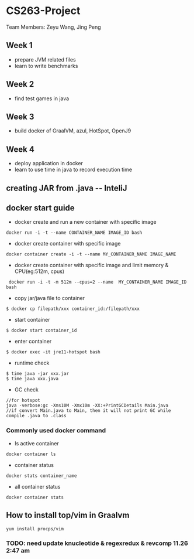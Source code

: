# CS263-Project

Team Members:
Zeyu Wang, Jing Peng

## Week 1
- prepare JVM related files
- learn to write benchmarks

## Week 2
- find test games in java

## Week 3
- build docker of GraalVM, azul, HotSpot, OpenJ9

## Week 4
- deploy application in docker
- learn to use time in java to record execution time


## creating JAR from .java -- InteliJ


## docker start guide
- docker create and run a new container with specific image
```
docker run -i -t --name CONTAINER_NAME IMAGE_ID bash
```
- docker create container with specific image
```
docker container create -i -t --name MY_CONTAINER_NAME IMAGE_NAME
```
- docker create container with specific image and limit memory & CPU(eg:512m, cpus)
```
 docker run -i -t -m 512m --cpus=2 --name  MY_CONTAINER_NAME IMAGE_ID bash 
 ```
- copy jar/java file to container
```
$ docker cp filepath/xxx container_id:/filepath/xxx
```
- start container 
```
$ docker start container_id
```
- enter container
```
$ docker exec -it jre11-hotspot bash 
```
- runtime check
```
$ time java -jar xxx.jar
$ time java xxx.java
```
- GC check
```
//for hotspot
java -verbose:gc -Xms10M -Xmx10m -XX:+PrintGCDetails Main.java
//if convert Main.java to Main, then it will not print GC while compile .java to .class
```
### Commonly used docker command
- ls active container
```
docker container ls
```
- container status 
```
docker stats container_name
```
- all container status
```
docker container stats
```
## How to install top/vim in Graalvm
```
yum install procps/vim
```

### TODO: need update knucleotide & regexredux & revcomp 11.26 2:47 am
